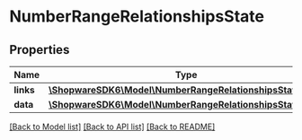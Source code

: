 # NumberRangeRelationshipsState

## Properties
Name | Type | Description | Notes
------------ | ------------- | ------------- | -------------
**links** | [**\ShopwareSDK6\Model\NumberRangeRelationshipsStateLinks**](NumberRangeRelationshipsStateLinks.md) |  | [optional] 
**data** | [**\ShopwareSDK6\Model\NumberRangeRelationshipsStateData**](NumberRangeRelationshipsStateData.md) |  | [optional] 

[[Back to Model list]](../../README.md#documentation-for-models) [[Back to API list]](../../README.md#documentation-for-api-endpoints) [[Back to README]](../../README.md)

